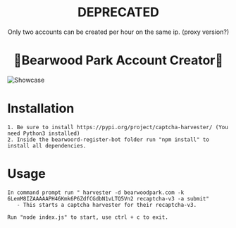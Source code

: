<h1 align="center"> DEPRECATED </h1>
<p align="center"> Only two accounts can be created per hour on the same ip. (proxy version?) </p>

<h1 align="center"> 🤖Bearwood Park Account Creator🤖 </h1>

![Showcase](https://i.imgur.com/UKNfvda.png)

# Installation
```
1. Be sure to install https://pypi.org/project/captcha-harvester/ (You need Python3 installed) 
2. Inside the bearwoord-register-bot folder run "npm install" to install all dependencies.
```

# Usage
```
In command prompt run " harvester -d bearwoodpark.com -k 6LemM8IZAAAAAPH46Kmk6P6ZdfCGdbN1vLTQ5Vn2 recaptcha-v3 -a submit"
   - This starts a captcha harvester for their recaptcha-v3.

Run "node index.js" to start, use ctrl + c to exit.
```
